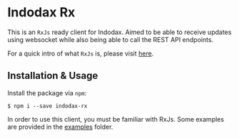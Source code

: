 # Indodax Rx

This is an `RxJs` ready client for Indodax. Aimed to be able to receive updates using websocket while also being able to call the REST API endpoints.

For a quick intro of what `RxJs` is, please visit [here](http://reactivex.io/intro.html).

## Installation & Usage

Install the package via `npm`:

```
$ npm i --save indodax-rx
```

In order to use this client, you must be familiar with RxJs. Some examples are provided in the [examples](./examples) folder.
